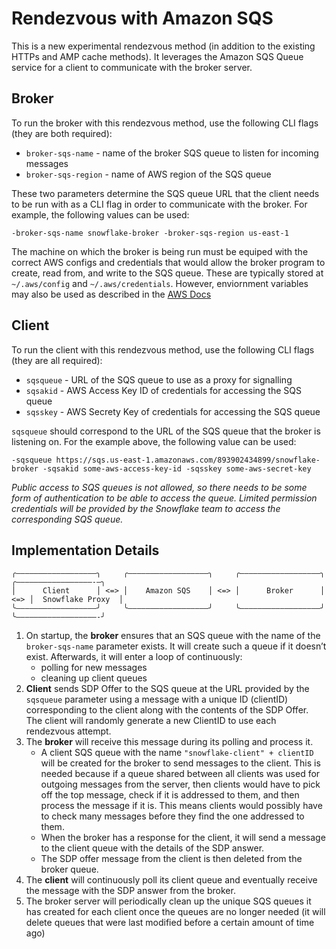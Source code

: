 # Rendezvous with Amazon SQS
This is a new experimental rendezvous method (in addition to the existing HTTPs and AMP cache methods).
It leverages the Amazon SQS Queue service for a client to communicate with the broker server.

## Broker
To run the broker with this rendezvous method, use the following CLI flags (they are both required):
- `broker-sqs-name` - name of the broker SQS queue to listen for incoming messages
- `broker-sqs-region` - name of AWS region of the SQS queue

These two parameters determine the SQS queue URL that the client needs to be run with as a CLI flag in order to communicate with the broker. For example, the following values can be used:

`-broker-sqs-name snowflake-broker -broker-sqs-region us-east-1`

The machine on which the broker is being run must be equiped with the correct AWS configs and credentials that would allow the broker program to create, read from, and write to the SQS queue. These are typically stored at `~/.aws/config` and `~/.aws/credentials`. However, enviornment variables may also be used as described in the [AWS Docs](https://docs.aws.amazon.com/sdkref/latest/guide/creds-config-files.html)

## Client
To run the client with this rendezvous method, use the following CLI flags (they are all required):
- `sqsqueue` - URL of the SQS queue to use as a proxy for signalling
- `sqsakid` - AWS Access Key ID of credentials for accessing the SQS queue
- `sqsskey` - AWS Secrety Key of credentials for accessing the SQS queue

`sqsqueue` should correspond to the URL of the SQS queue that the broker is listening on. 
For the example above, the following value can be used:

`-sqsqueue https://sqs.us-east-1.amazonaws.com/893902434899/snowflake-broker -sqsakid some-aws-access-key-id -sqsskey some-aws-secret-key`

*Public access to SQS queues is not allowed, so there needs to be some form of authentication to be able to access the queue. Limited permission credentials will be provided by the Snowflake team to access the corresponding SQS queue.*

## Implementation Details
```
╭――――――――――――――――――╮     ╭――――――――――――――――――╮     ╭――――――――――――――――――╮     ╭―――――――――――――――――-―╮
│      Client      │ <=> │    Amazon SQS    │ <=> │      Broker      │ <=> │  Snowflake Proxy  │
╰――――――――――――――――――╯     ╰――――――――――――――――――╯     ╰――――――――――――――――――╯     ╰――――――――――――――――――-╯
```

1. On startup, the **broker** ensures that an SQS queue with the name of the `broker-sqs-name` parameter exists. It will create such a queue if it doesn’t exist. Afterwards, it will enter a loop of continuously:
    - polling for new messages
    - cleaning up client queues
2. **Client** sends SDP Offer to the SQS queue at the URL provided by the `sqsqueue` parameter using a message with a unique ID (clientID) corresponding to the client along with the contents of the SDP Offer. The client will randomly generate a new ClientID to use each rendezvous attempt.
3. The **broker** will receive this message during its polling and process it.
    -  A client SQS queue with the name `"snowflake-client" + clientID` will be created for the broker to send messages to the client. This is needed because if a queue shared between all clients was used for outgoing messages from the server, then clients would have to pick off the top message, check if it is addressed to them, and then process the message if it is. This means clients would possibly have to check many messages before they find the one addressed to them.
    - When the broker has a response for the client, it will send a message to the client queue with the details of the SDP answer.
    - The SDP offer message from the client is then deleted from the broker queue.
4. The **client** will continuously poll its client queue and eventually receive the message with the SDP answer from the broker.
5. The broker server will periodically clean up the unique SQS queues it has created for each client once the queues are no longer needed (it will delete queues that were last modified before a certain amount of time ago)